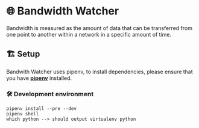 # 🌐 Bandwidth Watcher 
Bandwidth is measured as the amount of data that can be transferred from one point to another within a network in a specific amount of time.

## 🏗️ Setup
Bandwith Watcher uses pipenv, to install dependencies, please ensure that you have [**pipenv**](https://pypi.org/project/pipenv/) installed.

### 🛠️ Development environment 

    pipenv install --pre --dev
    pipenv shell
    which python --> should output virtualenv python
